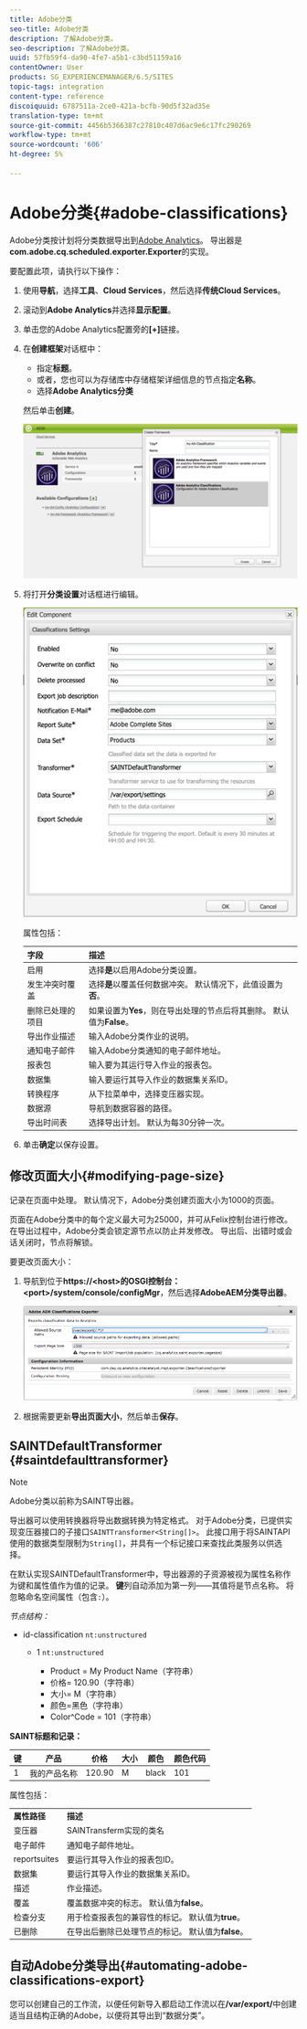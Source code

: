 ```yaml
---
title: Adobe分类
seo-title: Adobe分类
description: 了解Adobe分类。
seo-description: 了解Adobe分类。
uuid: 57fb59f4-da90-4fe7-a5b1-c3bd51159a16
contentOwner: User
products: SG_EXPERIENCEMANAGER/6.5/SITES
topic-tags: integration
content-type: reference
discoiquuid: 6787511a-2ce0-421a-bcfb-90d5f32ad35e
translation-type: tm+mt
source-git-commit: 4456b5366387c27810c407d6ac9e6c17fc290269
workflow-type: tm+mt
source-wordcount: '606'
ht-degree: 5%

---
```



# Adobe分类{#adobe-classifications}

Adobe分类按计划将分类数据导出到[Adobe Analytics](/help/sites-administering/adobeanalytics.md)。 导出器是&#x200B;**com.adobe.cq.scheduled.exporter.Exporter**&#x200B;的实现。

要配置此项，请执行以下操作：

1. 使用&#x200B;**导航**，选择&#x200B;**工具**、**Cloud Services**，然后选择&#x200B;**传统Cloud Services**。
1. 滚动到&#x200B;**Adobe Analytics**&#x200B;并选择&#x200B;**显示配置**。
1. 单击您的Adobe Analytics配置旁的&#x200B;**[+]**&#x200B;链接。

1. 在&#x200B;**创建框架**&#x200B;对话框中：

   * 指定&#x200B;**标题**。
   * 或者，您也可以为存储库中存储框架详细信息的节点指定&#x200B;**名称**。
   * 选择&#x200B;**Adobe Analytics分类**

   然后单击&#x200B;**创建**。

   ![“创建框架”对话框](assets/aa-25.png)

1. 将打开&#x200B;**分类设置**&#x200B;对话框进行编辑。

   ![“分类设置”对话框](assets/aa-classifications-settings.png)

   属性包括：

   | **字段** | **描述** |
   |---|---|
   | 启用 | 选择&#x200B;**是**&#x200B;以启用Adobe分类设置。 |
   | 发生冲突时覆盖 | 选择&#x200B;**是**&#x200B;以覆盖任何数据冲突。 默认情况下，此值设置为&#x200B;**否**。 |
   | 删除已处理的项目 | 如果设置为&#x200B;**Yes**，则在导出处理的节点后将其删除。 默认值为&#x200B;**False**。 |
   | 导出作业描述 | 输入Adobe分类作业的说明。 |
   | 通知电子邮件 | 输入Adobe分类通知的电子邮件地址。 |
   | 报表包 | 输入要为其运行导入作业的报表包。 |
   | 数据集 | 输入要运行其导入作业的数据集关系ID。 |
   | 转换程序 | 从下拉菜单中，选择变压器实现。 |
   | 数据源 | 导航到数据容器的路径。 |
   | 导出时间表 | 选择导出计划。 默认为每30分钟一次。 |

1. 单击&#x200B;**确定**&#x200B;以保存设置。

## 修改页面大小{#modifying-page-size}

记录在页面中处理。 默认情况下，Adobe分类创建页面大小为1000的页面。

页面在Adobe分类中的每个定义最大可为25000，并可从Felix控制台进行修改。 在导出过程中，Adobe分类会锁定源节点以防止并发修改。 导出后、出错时或会话关闭时，节点将解锁。

要更改页面大小：

1. 导航到位于&#x200B;**https://&lt;host>的OSGI控制台：&lt;port>/system/console/configMgr**，然后选择&#x200B;**AdobeAEM分类导出器**。

   ![aa-26](assets/aa-26.png)

1. 根据需要更新&#x200B;**导出页面大小**，然后单击&#x200B;**保存**。

## SAINTDefaultTransformer {#saintdefaulttransformer}

>[!NOTE]
>
>Adobe分类以前称为SAINT导出器。

导出器可以使用转换器将导出数据转换为特定格式。 对于Adobe分类，已提供实现变压器接口的子接口`SAINTTransformer<String[]>`。 此接口用于将SAINTAPI使用的数据类型限制为`String[]`，并具有一个标记接口来查找此类服务以供选择。

在默认实现SAINTDefaultTransformer中，导出器源的子资源被视为属性名称作为键和属性值作为值的记录。 **键**&#x200B;列自动添加为第一列——其值将是节点名称。 将忽略命名空间属性（包含`:`）。

*节点结构：*

* id-classification `nt:unstructured`

   * 1 `nt:unstructured`

      * Product = My Product Name（字符串）
      * 价格= 120.90（字符串）
      * 大小= M（字符串）
      * 颜色=黑色（字符串）
      * Color^Code = 101（字符串）

**SAINT标题和记录：**

| **键** | **产品** | **价格** | **大小** | **颜色** | **颜色代码** |
|---|---|---|---|---|---|
| 1 | 我的产品名称 | 120.90 | M | black | 101 |

属性包括：

<table>
 <tbody>
  <tr>
   <td><strong>属性路径</strong></td>
   <td><strong>描述</strong></td>
  </tr>
  <tr>
   <td>变压器</td>
   <td>SAINTransferm实现的类名</td>
  </tr>
  <tr>
   <td>电子邮件</td>
   <td>通知电子邮件地址。</td>
  </tr>
  <tr>
   <td>reportsuites</td>
   <td>要运行其导入作业的报表包ID。 </td>
  </tr>
  <tr>
   <td>数据集</td>
   <td>要运行其导入作业的数据集关系ID。 </td>
  </tr>
  <tr>
   <td>描述</td>
   <td>作业描述。<br /> </td>
  </tr>
  <tr>
   <td>覆盖</td>
   <td>覆盖数据冲突的标志。 默认值为<strong>false</strong>。</td>
  </tr>
  <tr>
   <td>检查分支</td>
   <td>用于检查报表包的兼容性的标记。 默认值为<strong>true</strong>。</td>
  </tr>
  <tr>
   <td>已删除</td>
   <td>在导出后删除已处理节点的标记。 默认值为<strong>false</strong>。</td>
  </tr>
 </tbody>
</table>

## 自动Adobe分类导出{#automating-adobe-classifications-export}

您可以创建自己的工作流，以便任何新导入都启动工作流以在&#x200B;**/var/export/**&#x200B;中创建适当且结构正确的Adobe，以便将其导出到“数据分类”。
